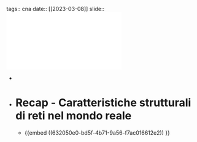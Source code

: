 tags:: cna
date:: [[2023-03-08]]
slide:: ![ns06](../assets/ns06.pdf)

-
- # Recap - Caratteristiche strutturali di reti nel mondo reale
	- {{embed ((632050e0-bd5f-4b71-9a56-f7ac016612e2)) }}